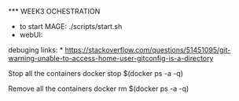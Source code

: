 *** WEEK3 OCHESTRATION

* to start MAGE:  ./scripts/start.sh
* webUI: 

debuging links: 
    * https://stackoverflow.com/questions/51451095/git-warning-unable-to-access-home-user-gitconfig-is-a-directory

Stop all the containers
docker stop $(docker ps -a -q)

Remove all the containers
docker rm $(docker ps -a -q)